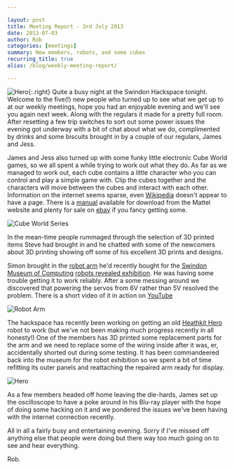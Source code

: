 ```yaml
---

layout: post
title: Meeting Report - 3rd July 2013
date: 2013-07-03
author: Rob
categories: [meetings]
summary: New members, robots, and some cubes
recurring_title: true
alias: /blog/weekly-meeting-report/

---
```


![Hero](./Hackspace.jpg){:.right}
Quite a busy night at the Swindon Hackspace tonight. Welcome to the five(!) new people who turned up to see what we get up to at our weekly meetings, hope you had an enjoyable evening and we'll see you again next week. Along with the regulars it made for a pretty full room. After resetting a few trip switches to sort out some power issues the evening got underway with a bit of chat about what we do, complimented by drinks and some biscuits brought in by a couple of our regulars, James and Jess.

<!-- more -->

James and Jess also turned up with some funky little electronic Cube World games, so we all spent a while trying to work out what they do. As far as we managed to work out, each cube contains a little character who you can control and play a simple game with. Clip the cubes together and the characters will move between the cubes and interact with each other. Information on the internet seems sparse, even [Wikipedia](http://en.wikipedia.org/wiki/Radica_Games)  doesn't appear to have a page. There is a [manual](http://service.mattel.com/instruction_sheets/i6063.pdf) available for download from the Mattel website and plenty for sale on [ebay](http://www.ebay.co.uk/sch/i.html?_nkw=mattel+cube+world+series) if you fancy getting some.

![Cube World Series](./CubeWorld.jpg)


In the mean-time people rummaged through the selection of 3D printed items Steve had brought in and he chatted with some of the newcomers about 3D printing showing off some of his excellent 3D prints and designs.

Simon brought in the [robot arm](http://robosavvy.com/store/product_info.php/products_id/1206?osCsid=31b1a0e3c1d9c27c6c802d752bd477c5) he'd recently bought for the [Swindon Museum of Computing](http://www.museumofcomputing.org.uk/) [robots revealed exhibition](http://www.museumofcomputing.org.uk/exhibitions/2-current-exhibitions/108-robots-revealed).  He was having some trouble getting it to work reliably. After a some messing around we discovered that powering the servos from 6V rather than 5V resolved the problem. There is a short video of it in action on [YouTube](http://www.youtube.com/watch?v=QEHG0bBv5ys)

![Robot Arm](./RobotArm.jpg)


The hackspace has recently been working on getting an old [Heathkit Hero](http://en.wikipedia.org/wiki/HERO_(robot)) robot to work (but we've not been making much progress recently in all honesty!)  One of the members has 3D printed some replacement parts for the arm and we need to replace some of the wiring inside after it was, er, accidentally shorted out during some testing.  It has been commandeered back into the museum for the robot exhibition so we spent a bit of time refitting its outer panels and reattaching the repaired arm ready for display.

![Hero](./Hero2.jpg)

As a few members headed off home leaving the die-hards, James set up the oscilloscope to have a poke around in his Blu-ray player with the hope of doing some hacking on it and we pondered the issues we've been having with the internet connection recently.

All in all a fairly busy and entertaining evening. Sorry if I've missed off anything else that people were doing but there way too much going on to see and hear everything.

Rob.
